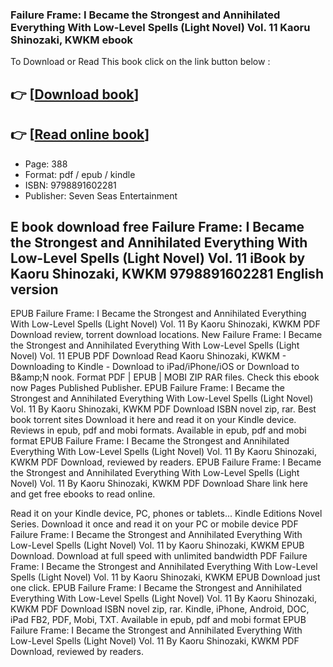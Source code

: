 ### Failure Frame: I Became the Strongest and Annihilated Everything With Low-Level Spells (Light Novel) Vol. 11 Kaoru Shinozaki, KWKM ebook

To Download or Read This book click on the link button below :

## 👉  [**[Download book](http://get-pdfs.com/download.php?group=book&from=github.com&id=719420&lnk=1064 "Download book")**]

## 👉  [**[Read online book](http://get-pdfs.com/download.php?group=book&from=github.com&id=719420&lnk=1064 "Read online book")**]


* Page: 388
* Format: pdf / epub / kindle
* ISBN: 9798891602281
* Publisher: Seven Seas Entertainment



## E book download free Failure Frame: I Became the Strongest and Annihilated Everything With Low-Level Spells (Light Novel) Vol. 11 iBook by Kaoru Shinozaki, KWKM 9798891602281 English version


EPUB Failure Frame: I Became the Strongest and Annihilated Everything With Low-Level Spells (Light Novel) Vol. 11 By Kaoru Shinozaki, KWKM PDF Download review, torrent download locations. New Failure Frame: I Became the Strongest and Annihilated Everything With Low-Level Spells (Light Novel) Vol. 11 EPUB PDF Download Read Kaoru Shinozaki, KWKM - Downloading to Kindle - Download to iPad/iPhone/iOS or Download to B&amp;amp;N nook. Format PDF | EPUB | MOBI ZIP RAR files. Check this ebook now Pages Published Publisher. EPUB Failure Frame: I Became the Strongest and Annihilated Everything With Low-Level Spells (Light Novel) Vol. 11 By Kaoru Shinozaki, KWKM PDF Download ISBN novel zip, rar. Best book torrent sites Download it here and read it on your Kindle device. Reviews in epub, pdf and mobi formats. Available in epub, pdf and mobi format EPUB Failure Frame: I Became the Strongest and Annihilated Everything With Low-Level Spells (Light Novel) Vol. 11 By Kaoru Shinozaki, KWKM PDF Download, reviewed by readers. EPUB Failure Frame: I Became the Strongest and Annihilated Everything With Low-Level Spells (Light Novel) Vol. 11 By Kaoru Shinozaki, KWKM PDF Download Share link here and get free ebooks to read online.

Read it on your Kindle device, PC, phones or tablets... Kindle Editions Novel Series. Download it once and read it on your PC or mobile device PDF Failure Frame: I Became the Strongest and Annihilated Everything With Low-Level Spells (Light Novel) Vol. 11 by Kaoru Shinozaki, KWKM EPUB Download. Download at full speed with unlimited bandwidth PDF Failure Frame: I Became the Strongest and Annihilated Everything With Low-Level Spells (Light Novel) Vol. 11 by Kaoru Shinozaki, KWKM EPUB Download just one click. EPUB Failure Frame: I Became the Strongest and Annihilated Everything With Low-Level Spells (Light Novel) Vol. 11 By Kaoru Shinozaki, KWKM PDF Download ISBN novel zip, rar. Kindle, iPhone, Android, DOC, iPad FB2, PDF, Mobi, TXT. Available in epub, pdf and mobi format EPUB Failure Frame: I Became the Strongest and Annihilated Everything With Low-Level Spells (Light Novel) Vol. 11 By Kaoru Shinozaki, KWKM PDF Download, reviewed by readers.





